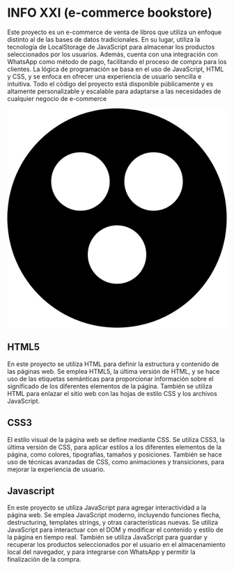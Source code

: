 # INFO XXI (e-commerce bookstore)

Este proyecto es un e-commerce de venta de libros que utiliza un enfoque distinto al de las bases de datos tradicionales. En su lugar, utiliza la tecnología de LocalStorage de JavaScript para almacenar los productos seleccionados por los usuarios. Además, cuenta con una integración con WhatsApp como método de pago, facilitando el proceso de compra para los clientes. La lógica de programación se basa en el uso de JavaScript, HTML y CSS, y se enfoca en ofrecer una experiencia de usuario sencilla e intuitiva. Todo el código del proyecto está disponible públicamente y es altamente personalizable y escalable para adaptarse a las necesidades de cualquier negocio de e-commerce

<p align="center">
  <img src="https://github.com/1nfinit0/LibCommerce/blob/master/needables/imgs/logotipo.svg">
</p>

## HTML5

En este proyecto se utiliza HTML para definir la estructura y contenido de las páginas web. Se emplea HTML5, la última versión de HTML, y se hace uso de las etiquetas semánticas para proporcionar información sobre el significado de los diferentes elementos de la página. También se utiliza HTML para enlazar el sitio web con las hojas de estilo CSS y los archivos JavaScript.

## CSS3

El estilo visual de la página web se define mediante CSS. Se utiliza CSS3, la última versión de CSS, para aplicar estilos a los diferentes elementos de la página, como colores, tipografías, tamaños y posiciones. También se hace uso de técnicas avanzadas de CSS, como animaciones y transiciones, para mejorar la experiencia de usuario.

## Javascript

En este proyecto se utiliza JavaScript para agregar interactividad a la página web. Se emplea JavaScript moderno, incluyendo funciones flecha, destructuring, templates strings, y otras características nuevas. Se utiliza JavaScript para interactuar con el DOM y modificar el contenido y estilo de la página en tiempo real. También se utiliza JavaScript para guardar y recuperar los productos seleccionados por el usuario en el almacenamiento local del navegador, y para integrarse con WhatsApp y permitir la finalización de la compra.
